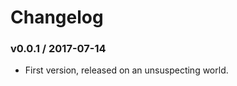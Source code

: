 Changelog
=========

### v0.0.1 / 2017-07-14

  - First version, released on an unsuspecting world.
